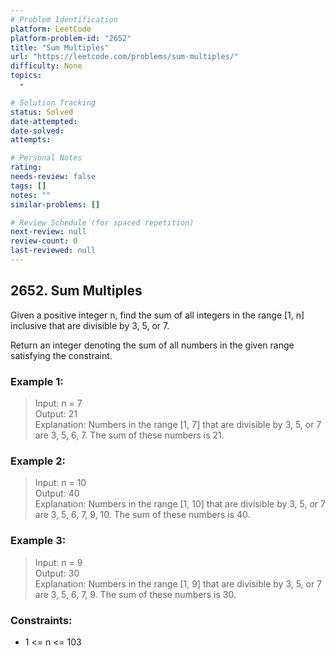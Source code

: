 ```yaml
---
# Problem Identification
platform: LeetCode
platform-problem-id: "2652"
title: "Sum Multiples"
url: "https://leetcode.com/problems/sum-multiples/"
difficulty: None
topics:
  -

# Solution Tracking
status: Solved
date-attempted:
date-solved:
attempts:

# Personal Notes
rating:
needs-review: false
tags: []
notes: ""
similar-problems: []

# Review Schedule (for spaced repetition)
next-review: null
review-count: 0
last-reviewed: null
---
```


## 2652. Sum Multiples

Given a positive integer n, find the sum of all integers in the range [1, n] inclusive that are divisible by 3, 5, or 7.

Return an integer denoting the sum of all numbers in the given range satisfying the constraint.

### Example 1:

> Input: n = 7</br>
> Output: 21</br>
> Explanation: Numbers in the range [1, 7] that are divisible by 3, 5, or 7 are 3, 5, 6, 7. The sum of these numbers is 21.

### Example 2:

> Input: n = 10</br>
> Output: 40</br>
> Explanation: Numbers in the range [1, 10] that are divisible by 3, 5, or 7 are 3, 5, 6, 7, 9, 10. The sum of these numbers is 40.

### Example 3:

> Input: n = 9</br>
> Output: 30</br>
> Explanation: Numbers in the range [1, 9] that are divisible by 3, 5, or 7 are 3, 5, 6, 7, 9. The sum of these numbers is 30.

### Constraints:

- 1 <= n <= 103
